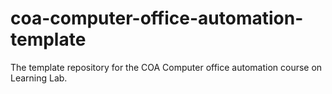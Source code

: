 # coa-computer-office-automation-template
The template repository for the COA Computer office automation course on Learning Lab.
